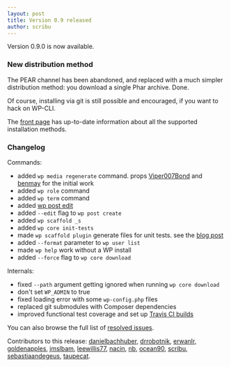 ```yaml
---
layout: post
title: Version 0.9 released
author: scribu
---
```

Version 0.9.0 is now available.

### New distribution method

The PEAR channel has been abandoned, and replaced with a much simpler distribution method: you download a single Phar archive. Done.

Of course, installing via git is still possible and encouraged, if you want to hack on WP-CLI.

The [front page](/) has up-to-date information about all the supported installation methods.

<div class="announcement changes" markdown="1">

### <i class="icon-info-circled"></i> Changelog

Commands:

- added `wp media regenerate` command. props [Viper007Bond](https://github.com/Viper007Bond) and [benmay](https://github.com/benmay) for the initial work
- added `wp role` command
- added `wp term` command
- added [wp post edit](/blog/editing-posts.html)
- added `--edit` flag to `wp post create`
- added `wp scaffold _s`
- added `wp core init-tests`
- made `wp scaffold plugin` generate files for unit tests. see the [blog post](/blog/plugin-unit-tests.html)
- added `--format` parameter to `wp user list`
- made `wp help` work without a WP install
- added `--force` flag to `wp core download`

Internals:

- fixed `--path` argument getting ignored when running `wp core download`
- don't set `WP_ADMIN` to true
- fixed loading error with some `wp-config.php` files
- replaced git submodules with Composer dependencies
- improved functional test coverage and set up [Travis CI builds](https://travis-ci.org/wp-cli/wp-cli)

You can also browse the full list of [resolved issues](https://github.com/wp-cli/wp-cli/issues?milestone=7&state=closed).

</div>

Contributors to this release: [danielbachhuber](http://github.com/danielbachhuber), [drrobotnik](http://github.com/drrobotnik), [erwanlr](http://github.com/erwanlr), [goldenapples](http://github.com/goldenapples), [jmslbam](http://github.com/jmslbam), [leewillis77](http://github.com/leewillis77), [nacin](http://github.com/nacin), [nb](http://github.com/nb), [ocean90](http://github.com/ocean90), [scribu](http://github.com/scribu), [sebastiaandegeus](http://github.com/sebastiaandegeus), [taupecat](http://github.com/taupecat).
